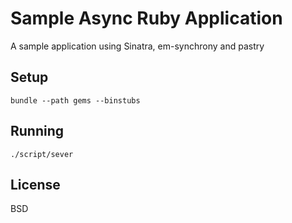 # Sample Async Ruby Application

A sample application using Sinatra, em-synchrony and pastry

## Setup

```
bundle --path gems --binstubs
```

## Running

```
./script/sever
```

## License

BSD
